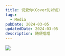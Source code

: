 ```yaml
---
title: 说爱你(Cover沈以诚)
tags:
  - Media
pubDate: 2024-03-05
updatedDate: 2024-03-05
description: 随便唱唱
---
```

 [![](/static/images/Eason-photo1.png)](http://101.133.141.149/SayLoveU.mp3 "说爱你")